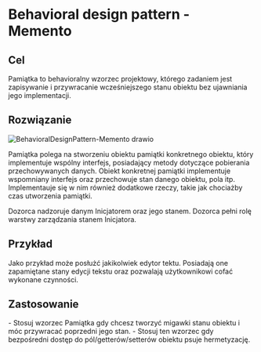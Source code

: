 <h1>Behavioral design pattern - Memento</h1>
<h2>Cel</h2>
Pamiątka to behavioralny wzorzec projektowy, którego zadaniem jest zapisywanie i przywracanie wcześniejszego stanu obiektu bez ujawniania jego implementacji.

<h2>Rozwiązanie</h2>

![BehavioralDesignPattern-Memento drawio](https://user-images.githubusercontent.com/17592328/213932272-0477be86-a5df-44a2-a7b6-97c1a5d62925.svg)

Pamiątka polega na stworzeniu obiektu pamiątki konkretnego obiektu, który implementuje wspólny interfejs, posiadający metody dotyczące pobierania przechowywanych danych.
Obiekt konkretnej pamiątki implementuje wspomniany interfejs oraz przechowuje stan danego obiektu, pola itp. Implementauje się w nim również dodatkowe rzeczy, takie jak chociażby czas utworzenia pamiątki.

Dozorca nadzoruje danym Inicjatorem oraz jego stanem. Dozorca pełni rolę warstwy zarządzania stanem Inicjatora.

<h2>Przykład</h2>
Jako przykład może posłużć jakikolwiek edytor tektu. Posiadają one zapamiętane stany edycji tekstu oraz pozwalają użytkownikowi cofać wykonane czynności.

<h2>Zastosowanie</h2>
- Stosuj wzorzec Pamiątka gdy chcesz tworzyć migawki stanu obiektu i móc przywracać poprzedni jego stan.
- Stosuj ten wzorzec gdy bezpośredni dostęp do pól/getterów/setterów obiektu psuje hermetyzację.
